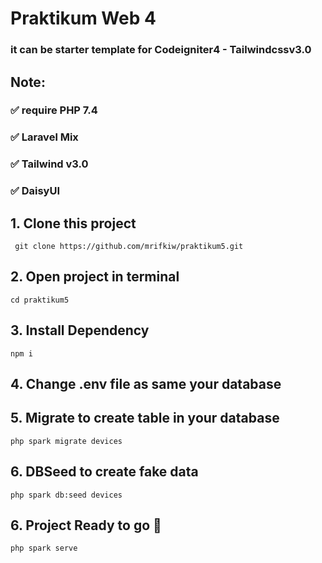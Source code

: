 # Praktikum Web 4
### it can be starter template for Codeigniter4 - Tailwindcssv3.0
## Note:
### ✅  require PHP 7.4
### ✅  Laravel Mix
### ✅  Tailwind v3.0
### ✅  DaisyUI
## 1. Clone this project
```
 git clone https://github.com/mrifkiw/praktikum5.git
```
## 2. Open project in terminal
```
cd praktikum5
```
## 3. Install Dependency
```
npm i
```
## 4. Change .env file as same your database
## 5. Migrate to create table in your database
```
php spark migrate devices
```
## 6. DBSeed to create fake data
```
php spark db:seed devices
```

## 6. Project Ready to go 🚀
```
php spark serve
```
